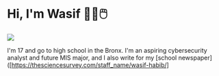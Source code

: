 # Hi, I'm Wasif 🧑‍💻🖱️

<img src="https://preview.redd.it/post-your-silly-cat-selfies-v0-9frjxiht4ehe1.jpeg?width=640&crop=smart&auto=webp&s=96122dbb4232381aef47454fa920d5741685cc8e">

I'm 17 and go to high school in the Bronx. I'm an aspiring cybersecurity analyst and future MIS major, and I also write for my [school newspaper]([https://thesciencesurvey.com/staff_name/wasif-habib/]
